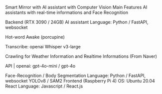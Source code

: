 Smart Mirror with AI assistant with Computer Vision
Main Features
AI assistants with real-time informations and Face Recognition

Backend (RTX 3090 / 24GB)
AI assistant
Language: Python / FastAPI, websocket

Hot-word Awake (porcupine)

Transcribe: openai Whisper v3-large

Crawling for Weather Information and Realtime Informations (From Naver)

API | openai: gpt-4o-mini / gpt-4o

Face-Recognition / Body Segmentation
Language: Python / FastAPI, websocket
YOLOv8 / SAM2
Frontend (Raspberry Pi 4)
OS: Ubuntu 20.04
React
Language: Javascript / React.js

